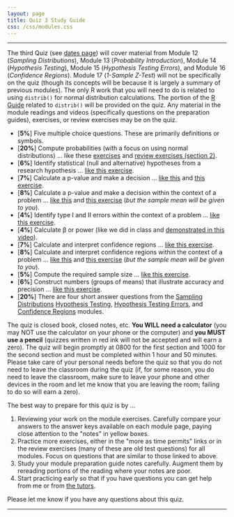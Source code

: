 ```yaml
---
layout: page
title: Quiz 3 Study Guide
css: /css/modules.css
---
```


----

The third Quiz (see [dates page](../Dates-Current)) will cover material from Module 12 (*Sampling Distributions*), Module 13 (*Probability Introduction*), Module 14 (*Hypothesis Testing*), Module 15 (*Hypothesis Testing Errors*), and Module 16 (*Confidence Regions*). Module 17 (*1-Sample Z-Test*) will not be specifically on the quiz (though its concepts will be because it is largely a summary of previous modules). The only R  work that you will need to do is related to using `distrib()` for normal distribution calculations. The portion of the [R Guide](../MTH107-RGuide.pdf) related to `distrib()` will be provided on the quiz. Any material in the module readings and videos (specifically questions on the preparation guides), exercises, or review exercises may be on the quiz.

* [**5%**] Five multiple choice questions. These are primarily definitions or symbols.
* [**20%**] Compute probabilities (with a focus on using normal distributions) ... like these [exercises](../../modules/CE/Probability_CE1.html) and [review exercises (section 2)](../../modules/RE/Probability_RevEx.html).
* [**6%**] Identify statistical (null and alternative) hypotheses from a research hypothesis ... [like this exercise](../../modules/CE/HypTesting_CE1.html#identifying-hypotheses).
* [**7%**] Calculate a p-value and make a decision ... [like this](../../modules/CE/HypTesting_CE1.html#p-value-calculations-and-decisions-i) and [this exercise](../../modules/CE/HypTesting_CE2.html#p-value-calculations-and-decisions-ii).
* [**8%**] Calculate a p-value and make a decision within the context of a problem ... [like this](../../modules/CE/HypTesting_CE1.html#body-temperature) and [this exercise](../../modules/CE/HypTesting_CE1.html#beetle-size) (*but the sample mean will be given to you*).
* [**4%**] Identify type I and II errors within the context of a problem ... [like this exercise](../../modules/CE/HypTestingErrs_CE.html#identifying-type-i-and-ii-errors).
* [**4%**] Calculate &beta; or power (like we did in class and [demonstrated in this video](https://www.youtube.com/watch?v=BJZpx7Mdde4)).
* [**7%**] Calculate and interpret confidence regions ... [like this exercise](../../modules/CE/ConfRegions_CE2.html#confidence-region-calculations).
* [**8%**] Calculate and interpret confidence regions within the context of a problem ... [like this](../../modules/CE/ConfRegions_CE2.html#body-temperature) and [this exercise](../../modules/CE/ConfRegions_CE2.html#beetle-size) (*but the sample mean will be given to you*).
* [**5%**] Compute the required sample size ... [like this exercise](../../modules/CE/ConfRegions_CE2.html#internet-usage).
* [**6%**] Construct numbers (groups of means) that illustrate accuracy and precision ... [like this exercise](../../modules/CE/SamplingDist_CE3.html#accuracy-and-precision).
* [**20%**] There are four short answer questions from the [Sampling Distributions](../../modules/SamplingDist) [Hypothesis Testing](../../modules/HypTesting), [Hypothesis Testing Errors](../../modules/HypTestingErrs), and [Confidence Regions](../../modules/ConfRegions) modules.

The quiz is closed book, closed notes, etc. **You WILL need a calculator** (you may NOT use the calculator on your phone or the computer) and **you MUST use a pencil** (quizzes written in red ink will not be accepted and will earn a zero). The quiz will begin promptly at 0800 for the first section and 1000 for the second section and must be completed within 1 hour and 50 minutes. Please take care of your personal needs before the quiz so that you do not need to leave the classroom during the quiz (if, for some reason, you do need to leave the classroom, make sure to leave your phone and other devices in the room and let me know that you are leaving the room; failing to do so will earn a zero).

The best way to prepare for this quiz is by ...

1. Reviewing your work on the module exercises. Carefully compare your answers to the answer keys available on each module page, paying close attention to the "notes" in yellow boxes.
1. Practice more exercises, either in the "more as time permits" links or in the review exercises (many of these are old test questions) for all modules. Focus on questions that are similar to those linked to above.
1. Study your module preparation guide notes carefully. Augment them by rereading portions of the reading where your notes are poor.
1. Start practicing early so that if you have questions you can get help from me or from [the tutors](../Syllabus-Current.html#tutors).

Please let me know if you have any questions about this quiz.

----

